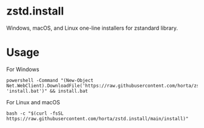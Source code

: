 # zstd.install

Windows, macOS, and Linux one-line installers for zstandard library.

# Usage

For Windows

```
powershell -Command "(New-Object Net.WebClient).DownloadFile('https://raw.githubusercontent.com/horta/zstd.install/main/install.bat', 'install.bat')" && install.bat
```

For Linux and macOS

```
bash -c "$(curl -fsSL https://raw.githubusercontent.com/horta/zstd.install/main/install)"
```
